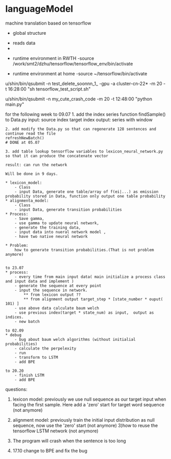 # languageModel
machine translation based on tensorflow


* global structure

 - reads data
 -


* runtime environment in RWTH
 -source /work/smt2/dzhu/tensorflow/tensorflow_env/bin/activate 


* runtime environment at home
 -source ~/tensorflow/bin/activate


u/shin/bin/qsubmit -n test_delete_soonnn_1_ -gpu -a cluster-cn-22* -m 20 -t 16:28:00 "sh tensorflow_test_script.sh"

u/shin/bin/qsubmit -n my_cute_crash_code -m 20 -t 12:48:00 "python main.py"


for the following week to 09.07
	1. add the index series function findSample() to Data.py
	input:  source index
			target index
	output: series with window
	

	2. add modify the Data.py so that can regenerate 128 sentences and continue read the file
	refreshNewBatch()
	# DONE at 05.07

	3. add table lookup tensorflow variables to lexicon_neural_network.py so that it can produce the concatenate vector

	result: can run the network

	Will be done in 9 days.

	* lexicon_model:
		- Class
		- input Data, generate one table/array of f(ei|...) as emission probability stored in Data, function only output one table probability
	* alignmenta_model:
		- Class
		- input Data, generate transition probabilities
	* Process:
		- Save gamma, 
		- use gamma to update neural network, 
		- generate the training data, 
		- input data into nueral network model ,
		- have two native neural network

	* Problem:
		how to generate transition probabilities.(That is not problem anymore)


	to 23.07
	* process:
		- every time from main input data( main initialize a process class and input data and implement )
		- generate the sequence at every point
		- input the sequence in network. 
			** from lexicon output ??
			** from alignment output target_step * [state_number * ouput(	101) ]
		- use above data calculate baum welch
		- use previous index(target * state_num) as input,  output as 		indices.
		- new batch

	to 02.09
	* debug
		- bug about baum welch algorithms (without initialial probabilities)
		- calculate the perpelexity
		- run
		- transform to LSTM
		- add BPE

	to 20.20
		- finish LSTM
		- add BPE



questions:

1) lexicon model: previously we use null sequence as our target input when facing the first sample. Here add a 'zero' start for target word sequence (not anymore)

2) alignment model: previously train the initial input distribution as null sequence, now use the 'zero' start (not anymore)
3)how to reuse the tensorflow LSTM network (not anymore)

4) The program will crash when the sentence is too long

5) 17.10 change to BPE and fix the bug